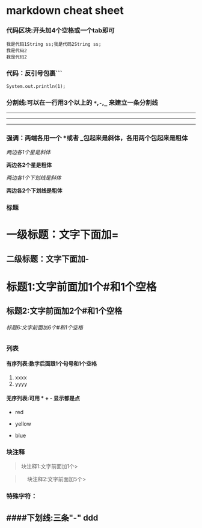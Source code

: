 # markdown cheat sheet

### 代码区块:开头加4个空格或一个tab即可

    我是代码1String ss;我是代码2String ss;    
    我是代码2
    我是代码2

### 代码：反引号包裹```

`System.out.println(1);`

### 分割线:可以在一行用3个以上的 `*`,`-`,`_` 来建立一条分割线

***
---
___

### 强调：两端各用一个 *或者 _包起来是斜体，各用两个包起来是粗体

*两边各1个星是斜体*

**两边各2个星是粗体**

_两边各1个下划线是斜体_

__两边各2个下划线是粗体__

### 标题
一级标题：文字下面加=
=

二级标题：文字下面加-
-

# 标题1:文字前面加1个\#和1个空格

## 标题2:文字前面加2个\#和1个空格

###### 标题6:文字前面加6个\#和1个空格

### 列表
#### 有序列表:数字后面跟1个句号和1个空格

1. xxxx
2. yyyy

#### 无序列表:可用 * + - 显示都是点
* red
+ yellow
- blue

### 块注释

>块注释1:文字前面加1个\>

>     块注释2:文字前面加5个\>


### 特殊字符：

####下划线:三条"-"
ddd
---


